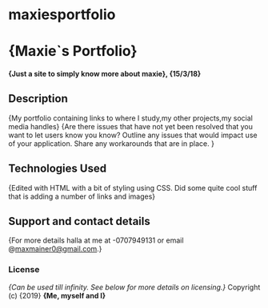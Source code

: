 # maxiesportfolio
# {Maxie`s Portfolio}
#### {Just a site to simply know more about maxie}, {15/3/18}
## Description
{My portfolio containing links to where I study,my other projects,my social media handles}
{Are there issues that have not yet been resolved that you want to let users know you know? Outline any issues that would impact use of your application. Share any workarounds that are in place. }
## Technologies Used
{Edited with HTML with a bit of styling using CSS. Did some quite cool stuff that is adding a number of links and images}
## Support and contact details
{For more details halla at me at -0707949131 or email @maxmainer0@gmail.com.}
### License
*{Can be used till infinity.  See below for more details on licensing.}*
Copyright (c) {2019} **{Me, myself and I}**
